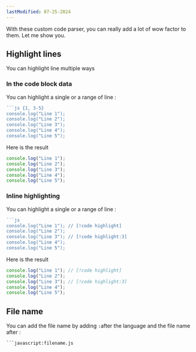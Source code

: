 ```yaml
---
lastModified: 07-25-2024
---
```


With these custom code parser, you can really add a lot of wow factor to them. Let me show you.

## Highlight lines
You can highlight line multiple ways

### In the code block data
You can highlight a single or a range of line :
```js
```js {1, 3-5}
console.log("Line 1");
console.log("Line 2");
console.log("Line 3");
console.log("Line 4");
console.log("Line 5");
```
Here is the result
```js {1, 3-5}
console.log("Line 1");
console.log("Line 2");
console.log("Line 3");
console.log("Line 4");
console.log("Line 5");
```


### Inline highlighting
You can highlight a single or a range of line :
```js
```js
console.log("Line 1"); // [!code highlight]
console.log("Line 2");
console.log("Line 3"); // [!code highlight:3]
console.log("Line 4");
console.log("Line 5");
```
Here is the result
```js
console.log("Line 1"); // [!code highlight]
console.log("Line 2");
console.log("Line 3"); // [!code highlight:3]
console.log("Line 4");
console.log("Line 5");
```

## File name

You can add the file name by adding `:`after the language and the file name after :

```
```javascript:filename.js
```
